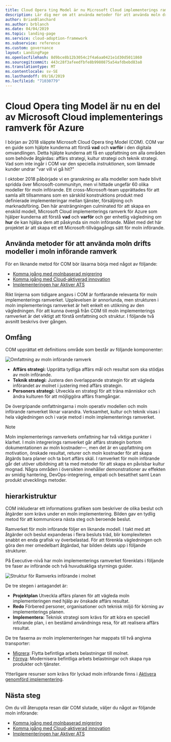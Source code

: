 ```yaml
---
title: Cloud Opera ting Model är nu Microsoft Cloud implementerings ramverk för Azure
description: Lär dig mer om att använda metoder för att använda moln drifts modeller i moln införande ramverket.
author: BrianBlanchard
ms.author: brblanch
ms.date: 04/04/2019
ms.topic: landing-page
ms.service: cloud-adoption-framework
ms.subservice: reference
ms.custom: governance
layout: LandingPage
ms.openlocfilehash: 8d9bce8b12b3054c2f4a6aa0421e1d30d5011860
ms.sourcegitcommit: 443c28f3afeedfbfe8b9980875a54afdbebd83a8
ms.translationtype: MT
ms.contentlocale: sv-SE
ms.lasthandoff: 09/16/2019
ms.locfileid: "71030779"
---
```

# <a name="cloud-operating-model-is-now-part-of-the-microsoft-cloud-adoption-framework-for-azure"></a>Cloud Opera ting Model är nu en del av Microsoft Cloud implementerings ramverk för Azure

I början av 2018 släppte Microsoft Cloud Opera ting Model (COM). COM var en guide som hjälpte kunderna att förstå **vad** och **varför** i den digitala omvandlingen. Detta hjälpte kunderna att få en uppfattning om alla områden som behövde åtgärdas: affärs strategi, kultur strategi och teknik strategi. Vad som inte ingår i COM var den speciella _instruktionen_, som lämnade kunder undrar "var vill vi gå hit?"

I oktober 2018 påbörjade vi en granskning av alla modeller som hade blivit spridda över Microsoft-communityn, men vi hittade ungefär 60 olika modeller för moln införande. Ett cross-Microsoft-team upprättades för att samla allt tillsammans som en särskild konstruktions produkt med definierade implementeringar mellan tjänster, försäljning och marknadsföring. Den här ansträngningen culminated för att skapa en enskild modell, Microsoft Cloud implementerings ramverk för Azure som hjälper kunderna att förstå **vad** och **varför** och ger enhetlig vägledning om **hur** de kan hjälpa dem att påskynda sin moln införande. Målet med det här projektet är att skapa ett ett Microsoft-tillvägagångs sätt för moln införande.

## <a name="using-cloud-operating-model-practices-within-the-cloud-adoption-framework"></a>Använda metoder för att använda moln drifts modeller i moln införande ramverk

För en liknande metod för COM bör läsarna börja med något av följande:

- [Komma igång med molnbaserad migrering](../getting-started/migrate.md)
- [Komma igång med Cloud-aktiverad innovation](../getting-started/innovate.md)
- [Implementeringen har Aktiver ATS](../getting-started/enable.md)

Rikt linjerna som tidigare angavs i COM är fortfarande relevanta för moln implementerings ramverket. Upplevelsen är annorlunda, men strukturen i moln implementerings ramverket är helt enkelt en utökning av den vägledningen. För att kunna övergå från COM till moln implementerings ramverket är det viktigt att förstå omfattning och struktur. I följande två avsnitt beskrivs över gången.

## <a name="scope"></a>Omfång

COM upprättat ett definitions område som består av följande komponenter:

![Omfattning av moln införande ramverk](../_images/caf-scope.png)

- **Affärs strategi:** Upprätta tydliga affärs mål och resultat som ska stödjas av moln införande.
- **Teknik strategi:** Justera den överlappande strategin för att vägleda införandet av molnet i justering med affärs strategin.
- **Personers strategi:** Utveckla en strategi för att träna människor och ändra kulturen för att möjliggöra affärs framgångar.

De övergripande omfattningarna i moln operativ modellen och moln införande ramverket liknar varandra. Verksamhet, kultur och teknik visas i hela vägledningen och i varje metod i moln implementerings ramverket.

> [!NOTE]
> Moln implementerings ramverkets omfattning har två viktiga punkter i klarhet. I moln integrerings ramverket går affärs strategin bortom dokumentationen av moln kostnader&mdash;, men det är en uppfattning om motivation, önskade resultat, returer och moln kostnader för att skapa åtgärds bara planer och ta bort affärs skäl. I ramverket för moln införande går det utöver utbildning att ta med metoder för att skapa en påvisbar kultur mognad. Några områden i översikten innehåller demonstrationer av effekten av smidig hantering, DevOps-integrering, empati och besatthet samt Lean produkt utvecklings metoder.

## <a name="structure"></a>hierarkistruktur

COM inkluderar ett informations grafiken som beskriver de olika beslut och åtgärder som krävs under en moln implementering. Bilden gav en tydlig metod för att kommunicera nästa steg och beroende beslut.

Ramverket för moln införande följer en liknande modell. I takt med att åtgärder och beslut expanderas i flera besluts träd, blir komplexiteten snabbt en enda grafisk vy överbelastad. För att förenkla vägledningen och göra den mer omedelbart åtgärdad, har bilden delats upp i följande strukturer.

På Executive-nivå har moln implementerings ramverket förenklats i följande tre faser av införande och två huvudsakliga styrnings guider.

![Struktur för Ramverks införande i molnet](../_images/caf-structure.png)

De tre stegen i antagandet är:

- **Projektplan** Utveckla affärs planen för att vägleda moln implementeringen med hjälp av önskade affärs resultat.
- **Redo** Förbered personer, organisationer och teknisk miljö för körning av implementerings planen.
- **Implementera:** Teknisk strategi som krävs för att köra en speciell införande plan, i en bestämd användnings resa, för att realisera affärs resultat.

De tre faserna av moln implementeringen har mappats till två angivna transporter:

- [Migrera](../getting-started/migrate.md): Flytta befintliga arbets belastningar till molnet.
- [Förnya](../getting-started/innovate.md): Modernisera befintliga arbets belastningar och skapa nya produkter och tjänster.

Ytterligare resurser som krävs för lyckad moln införande finns i [Aktivera genomförd implementering](../getting-started/enable.md).

## <a name="next-steps"></a>Nästa steg

Om du vill återuppta resan där COM slutade, väljer du något av följande moln införande:

- [Komma igång med molnbaserad migrering](../getting-started/migrate.md)
- [Komma igång med Cloud-aktiverad innovation](../getting-started/innovate.md)
- [Implementeringen har Aktiver ATS](../getting-started/enable.md)
